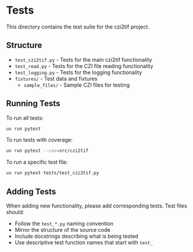 # Tests

This directory contains the test suite for the czi2tif project.

## Structure

- `test_czi2tif.py` - Tests for the main czi2tif functionality
- `test_read.py` - Tests for the CZI file reading functionality
- `test_logging.py` - Tests for the logging functionality
- `fixtures/` - Test data and fixtures
  - `sample_files/` - Sample CZI files for testing

## Running Tests

To run all tests:
```bash
uv run pytest
```

To run tests with coverage:
```bash
uv run pytest --cov=src/czi2tif
```

To run a specific test file:
```bash
uv run pytest tests/test_czi2tif.py
```

## Adding Tests

When adding new functionality, please add corresponding tests. Test files should:
- Follow the `test_*.py` naming convention
- Mirror the structure of the source code
- Include docstrings describing what is being tested
- Use descriptive test function names that start with `test_` 